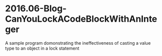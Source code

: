 # 2016.06-Blog-CanYouLockACodeBlockWithAnInteger
A sample program domonstrating the ineffectiveness of casting a value type to an object in a lock statement
